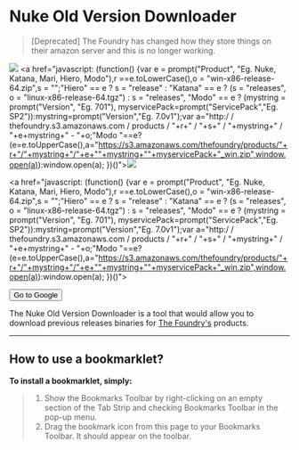 Nuke Old Version Downloader
===================
>[Deprecated] 
>The Foundry has changed how they store things on their amazon server and this is no longer working.

[![](http://i.imgur.com/h6cuq4H.png)](http://pastebin.com/pd4jR0fg)
<a href="javascript: (function() {var e = prompt("Product", "Eg. Nuke, Katana, Mari, Hiero, Modo"),r ==e.toLowerCase(),o = "win-x86-release-64.zip",s = "";"Hiero" == e ? s = "release" : "Katana" == e ? (s = "releases", o = "linux-x86-release-64.tgz") : s = "releases", "Modo" == e ? (mystring = prompt("Version", "Eg. 701"), myservicePack=prompt("ServicePack","Eg. SP2")):mystring=prompt("Version","Eg. 7.0v1");var a="http:/ / thefoundry.s3.amazonaws.com / products / "+r+" / "+s+" / "+mystring+" / "+e+mystring+" - "+o;"Modo "==e?(e=e.toUpperCase(),a="https://s3.amazonaws.com/thefoundry/products/"+r+"/"+mystring+"/"+e+""+mystring+""+myservicePack+"_win.zip",window.open(a)):window.open(a); })()"><img src="https://i.imgur.com/h6cuq4H.png"></a>

<a href="javascript: (function() {var e = prompt("Product", "Eg. Nuke, Katana, Mari, Hiero, Modo"),r ==e.toLowerCase(),o = "win-x86-release-64.zip",s = "";"Hiero" == e ? s = "release" : "Katana" == e ? (s = "releases", o = "linux-x86-release-64.tgz") : s = "releases", "Modo" == e ? (mystring = prompt("Version", "Eg. 701"), myservicePack=prompt("ServicePack","Eg. SP2")):mystring=prompt("Version","Eg. 7.0v1");var a="http:/ / thefoundry.s3.amazonaws.com / products / "+r+" / "+s+" / "+mystring+" / "+e+mystring+" - "+o;"Modo "==e?(e=e.toUpperCase(),a="https://s3.amazonaws.com/thefoundry/products/"+r+"/"+mystring+"/"+e+""+mystring+""+myservicePack+"_win.zip",window.open(a)):window.open(a); })()"><form action="http://google.com"><input type="submit" value="Go to Google"></form></a>



The Nuke Old Version Downloader is a tool that would allow you to download previous releases binaries for [The Foundry's](https://www.thefoundry.co.uk/) products.




----------


How to use a bookmarklet?
-------------

**To install a bookmarklet, simply:**
> 1. Show the Bookmarks Toolbar by right-clicking on an empty section of the Tab Strip and checking Bookmarks Toolbar in the pop-up menu.
&nbsp;
> 2. Drag the bookmark icon from this page to your Bookmarks Toolbar. It should appear on the toolbar.    